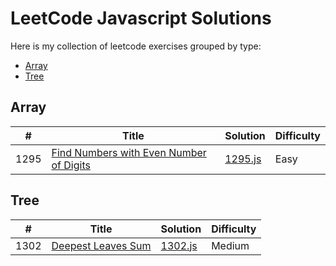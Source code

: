 # LeetCode Javascript Solutions

Here is my collection of leetcode exercises grouped by type:


* [Array](https://github.com/kamyu104/LeetCode-Solutions#array)
* [Tree](https://github.com/kamyu104/LeetCode-Solutions#tree)

## Array
|  #  | Title           |  Solution       | Difficulty    | 
|-----|---------------- | --------------- | ------------- |
1295 | [Find Numbers with Even Number of Digits](https://leetcode.com/problems/find-numbers-with-even-number-of-digits/)         | [1295.js](./easy/1295.js)     |  Easy    



## Tree
|  #  | Title           |  Solution       | Difficulty    | 
|-----|---------------- | --------------- | ------------- |
1302 | [Deepest Leaves Sum](https://leetcode.com/problems/deepest-leaves-sum/)         | [1302.js](./medium/1302.js)     |  Medium    



